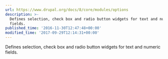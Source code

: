 ```yaml
---
url: https://www.drupal.org/docs/8/core/modules/options
description: >-
  Defines selection, check box and radio button widgets for text and numeric
  fields.
published_time: '2016-11-30T12:47:48+00:00'
modified_time: '2017-09-29T12:14:31+00:00'
---
```

Defines selection, check box and radio button widgets for text and numeric fields.